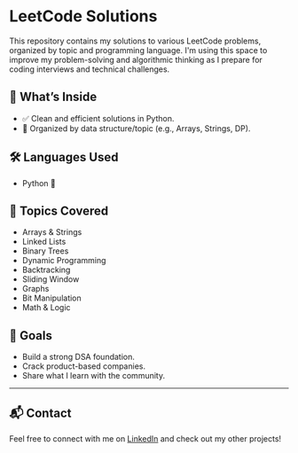 # LeetCode Solutions

This repository contains my solutions to various LeetCode problems, organized by topic and programming language. I'm using this space to improve my problem-solving and algorithmic thinking as I prepare for coding interviews and technical challenges.

## 🧠 What’s Inside

- ✅ Clean and efficient solutions in Python.
- 📂 Organized by data structure/topic (e.g., Arrays, Strings, DP).

## 🛠️ Languages Used

- Python 🐍

## 🚀 Topics Covered

- Arrays & Strings
- Linked Lists
- Binary Trees
- Dynamic Programming
- Backtracking
- Sliding Window
- Graphs
- Bit Manipulation
- Math & Logic

## 📌 Goals

- Build a strong DSA foundation.
- Crack product-based companies.
- Share what I learn with the community.
  
---

## 📬 Contact

Feel free to connect with me on [LinkedIn](https://www.linkedin.com/in/siva-sakthii-u-s-114143277/) and check out my other projects!
